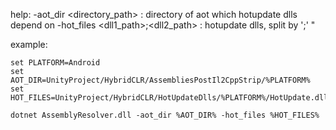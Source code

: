 help:
-aot_dir <directory_path> : directory of aot which hotupdate dlls depend on
-hot_files <dll1_path>;<dll2_path> : hotupdate dlls, split by ';'
"

example:
```batch
set PLATFORM=Android
set AOT_DIR=UnityProject/HybridCLR/AssembliesPostIl2CppStrip/%PLATFORM%
set HOT_FILES=UnityProject/HybridCLR/HotUpdateDlls/%PLATFORM%/HotUpdate.dll

dotnet AssemblyResolver.dll -aot_dir %AOT_DIR% -hot_files %HOT_FILES%
```
